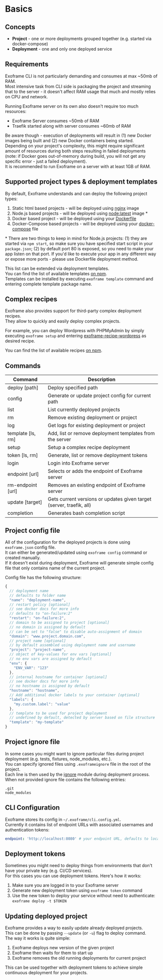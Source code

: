 # Basics

## Concepts

* **Project** - one or more deployments grouped together (e.g. started via docker-compose)
* **Deployment** - one and only one deployed service

## Requirements

Exoframe CLI is not particularly demanding and consumes at max ~50mb of RAM.  
Most intensive task from CLI side is packaging the project and streaming that to the server - it doesn't affect RAM usage that much and mostly relies on CPU and network.

Running Exoframe server on its own also doesn't require too much resources:

* Exoframe Server consumes ~50mb of RAM
* Traefik started along with server consumes ~60mb of RAM

Be aware though - execution of deployments will result in (1) new Docker images being built and (2) new Docker containers being started.  
Depending on your project's complexity, this might require significant amount of resources during both steps resulting in failed deployments (note: if Docker goes out-of-memory during build, you will not get any specific error - just a failed deployment).  
It is recommended to run Exoframe on a server with at least 1GB of RAM.

## Supported project types & deployment templates

By default, Exoframe understands and can deploy the following project types:

1.  Static html based projects - will be deployed using [nginx](http://hub.docker.com/_/nginx) image
2.  Node.js based projects - will be deployed using [node:latest](https://hub.docker.com/_/node) image \*
3.  Docker based project - will be deployed using your [Dockerfile](https://docs.docker.com/engine/reference/builder/)
4.  Docker-Compose based projects - will be deployed using your [docker-compose](https://docs.docker.com/compose/compose-file/) file

\* There are two things to keep in mind for Node.js projects: (1) they are started via `npm start`, so make sure you have specified start script in your `package.json`; (2) by default port 80 is exposed, so you need to make your app listen on that port. If you'd like to execute your app in any different way or expose more ports - please use Dockerfile deployment method.

This list can be extended via deployment templates.  
You can find the list of available templates [on npm](https://www.npmjs.com/search?q=exoframe-template).  
Templates can be installed by executing `exoframe template` command and entering complete template package name.

## Complex recipes

Exoframe also provides support for third-party complex deployment recipes.  
They allow to quickly and easily deploy complex projects.

For example, you can deploy Wordpress with PHPMyAdmin by simply executing `exoframe setup` and entering [exoframe-recipe-wordpress](https://github.com/exoframejs/exoframe-recipe-wordpress) as desired recipe.

You can find the list of available recipes [on npm](https://www.npmjs.com/search?q=exoframe-recipe).

## Commands

| Command           | Description                                                          |
| ----------------- | -------------------------------------------------------------------- |
| deploy [path]     | Deploy specified path                                                |
| config            | Generate or update project config for current path                   |
| list              | List currently deployed projects                                     |
| rm <id>           | Remove existing deployment or project                                |
| log <id>          | Get logs for existing deployment or project                          |
| template [ls, rm] | Add, list or remove deployment templates from the server             |
| setup             | Setup a complex recipe deployment                                    |
| token [ls, rm]    | Generate, list or remove deployment tokens                           |
| login             | Login into Exoframe server                                           |
| endpoint [url]    | Selects or adds the endpoint of Exoframe server                      |
| rm-endpoint [url] | Removes an existing endpoint of Exoframe server                      |
| update [target]   | Gets current versions or updates given target (server, traefik, all) |
| completion        | Generates bash completion script                                     |

## Project config file

All of the configuration for the deployed projects is done using `exoframe.json` config file.  
It can either be generated/updated using `exoframe config` command or created manually.  
If it doesn't exist during deployment, Exoframe will generate simple config file that only contains name of the current project.

Config file has the following structure:

```js
{
  // deployment name
  // defaults to folder name
  "name": "deployment-name",
  // restart policy [optional]
  // see docker docs for more info
  // defaults to "on-failure:2"
  "restart": "on-failure:2",
  // domain to be assigned to project [optional]
  // no domain is assigned by default
  // can be set to "false" to disable auto-assignment of domain
  "domain": "www.project.domain.com",
  // project name [optional]
  // by default assembled using deployment name and username
  "project": "project-name",
  // object of key-values for env vars [optional]
  // no env vars are assigned by default
  "env": {
    "ENV_VAR": "123"
  },
  // internal hostname for container [optional]
  // see docker docs for more info
  // no hostname is assigned by default
  "hostname": "hostname",
  // Add additional docker labels to your container [optional]
  "labels": {
    "my.custom.label": "value"
  },
  // template to be used for project deployment
  // undefined by default, detected by server based on file structure
  "template": "my-template"
}
```

## Project ignore file

In some cases you might want to ignore particular files during project deployment (e.g. tests, fixtures, node_modules, etc.).  
You can specify ignored files using `.exoframeignore` file in the root of the project.  
Each line is then used by the [ignore](https://github.com/kaelzhang/node-ignore) module during deployment process.  
When not provided ignore file contains the following entries:

```
.git
node_modules
```

## CLI Configuration

Exoframe stores its config in `~/.exoframe/cli.config.yml`.  
Currently it contains list of endpoint URLs with associated usernames and authentication tokens:

```yaml
endpoint: 'http://localhost:8080' # your endpoint URL, defaults to localhost
```

## Deployment tokens

Sometimes you might need to deploy things from environments that don't have your private key (e.g. CI/CD services).  
For this cases you can use deployment tokens. Here's how it works:

1.  Make sure you are logged in to your Exoframe server
2.  Generate new deployment token using `exoframe token` command
3.  Use the new token to deploy your service without need to authenticate: `exoframe deploy -t $TOKEN`

## Updating deployed project

Exoframe provides a way to easily update already deployed projects.  
This can be done by passing `--update` (or `-u`) flag to deploy command.  
The way it works is quite simple:

1.  Exoframe deploys new version of the given project
2.  Exoframe then waits for them to start up
3.  Exoframe removes the old running deployments for current project

This can be used together with deployment tokens to achieve simple continuous deployment for your projects.
